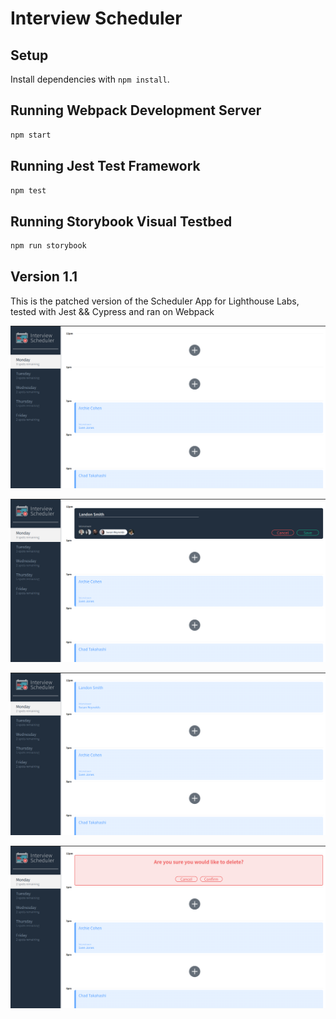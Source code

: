 # Interview Scheduler

## Setup

Install dependencies with `npm install`.

## Running Webpack Development Server

```sh
npm start
```

## Running Jest Test Framework

```sh
npm test
```

## Running Storybook Visual Testbed

```sh
npm run storybook
```

## Version 1.1

This is the patched version of the Scheduler App for Lighthouse Labs, tested with Jest && Cypress and ran on Webpack

!["Home page"](https://github.com/wundeeh/scheduler/blob/master/docs/Screenshot%20from%202023-01-18%2015-52-02.png?raw=true)

!["Schedule new interview"](https://github.com/wundeeh/scheduler/blob/master/docs/Screenshot%20from%202023-01-18%2015-52-27.png?raw=true)

!["Home page with new interview"](https://github.com/wundeeh/scheduler/blob/master/docs/Screenshot%20from%202023-01-18%2015-52-40.png?raw=true)

!["Delete an interview"](https://github.com/wundeeh/scheduler/blob/master/docs/Screenshot%20from%202023-01-18%2015-52-53.png?raw=true)